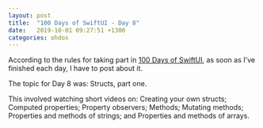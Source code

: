 ```yaml
---
layout: post
title:  "100 Days of SwiftUI - Day 8"
date:   2019-10-01 09:27:51 +1300
categories: ohdos
---
```

According to the rules for taking part in [100 Days of SwiftUI](https://www.hackingwithswift.com/100/swiftui), as soon as I've finished each day, I have to post about it.

The topic for Day 8 was: Structs, part one.

This involved watching short videos on: Creating your own structs; Computed properties; Property observers; Methods; Mutating methods; Properties and methods of strings; and Properties and methods of arrays.
